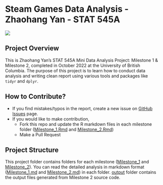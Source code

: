 # Steam Games Data Analysis - Zhaohang Yan - STAT 545A

![](https://help.bungie.net/hc/article_attachments/4405283629972/Steam.jpg)

## Project Overview
This is Zhaohang Yan’s STAT 545A Mini Data Analysis Project: Milestone 1 & Milestone 2, completed in October 2022 at the University of British Columbia. The purpose of this project is to learn how to conduct data analysis and writing clean report using various tools and packages like `tidyr` and `dplyr`. 

## How to Contribute?
- If you find mistakes/typos in the report, create a new issue on [GitHub Issues](https://github.com/stat545ubc-2022/Zhaohang_Yan_MiniDataAnalysis/issues) page. 
- If you would like to make contribution, 
  - Fork this repo and update the R markdown files in each milestone folder ([Milestone_1.Rmd](/Milestone_1/Milestone_1.Rmd) and [Milestone_2.Rmd](/Milestone_2/Milestone_2.Rmd))
  - Make a Pull Request
  
## Project Structure
This project folder contains folders for each milestone ([Milestone_1](/Milestone_1) and [Milestone_2](/Milestone_2)). You can read the detailed analysis in markdown format ([Milestone_1.md](/Milestone_1/Milestone_1.md) and [Milestone_2.md](/Milestone_2/Milestone_2.md)) in each folder. [output](/output) folder contains the output files generated from Milestone 2 source code.
